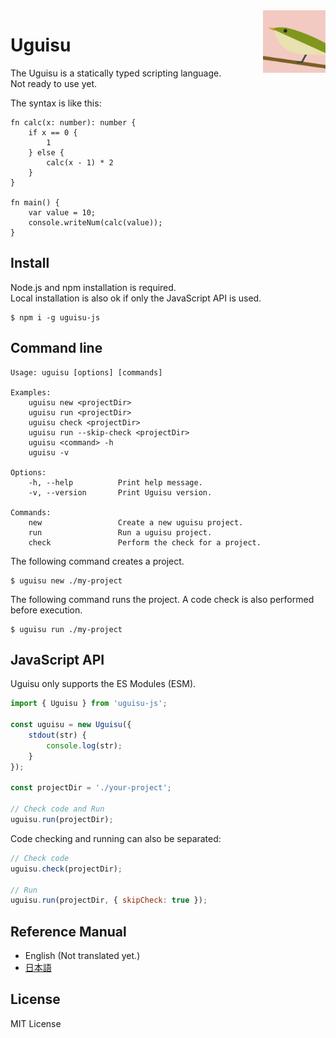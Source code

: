 <img alt="uguisu logo" width="100px" align="right" src="https://raw.githubusercontent.com/uguisu-dev/uguisu/e7e9a8584dedbbe3b83e373eb7d59143cfc676ab/uguisu-logo.png" />

# Uguisu
The Uguisu is a statically typed scripting language.  
Not ready to use yet.

The syntax is like this:
```
fn calc(x: number): number {
    if x == 0 {
        1
    } else {
        calc(x - 1) * 2
    }
}

fn main() {
    var value = 10;
    console.writeNum(calc(value));
}
```

## Install
Node.js and npm installation is required.  
Local installation is also ok if only the JavaScript API is used.
```
$ npm i -g uguisu-js
```

## Command line
```
Usage: uguisu [options] [commands]

Examples:
    uguisu new <projectDir>
    uguisu run <projectDir>
    uguisu check <projectDir>
    uguisu run --skip-check <projectDir>
    uguisu <command> -h
    uguisu -v

Options:
    -h, --help          Print help message.
    -v, --version       Print Uguisu version.

Commands:
    new                 Create a new uguisu project.
    run                 Run a uguisu project.
    check               Perform the check for a project.

```

The following command creates a project.
```
$ uguisu new ./my-project
```

The following command runs the project. A code check is also performed before execution.
```
$ uguisu run ./my-project
```

## JavaScript API
Uguisu only supports the ES Modules (ESM).

```js
import { Uguisu } from 'uguisu-js';

const uguisu = new Uguisu({
    stdout(str) {
        console.log(str);
    }
});

const projectDir = './your-project';

// Check code and Run
uguisu.run(projectDir);
```

Code checking and running can also be separated:
```js
// Check code
uguisu.check(projectDir);

// Run
uguisu.run(projectDir, { skipCheck: true });
```

## Reference Manual
- English (Not translated yet.)
- [日本語](https://github.com/uguisu-dev/uguisu/blob/v0.8.2/docs/syntaxes_ja.md)

## License
MIT License
